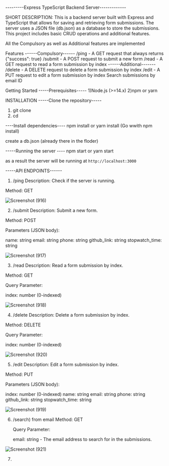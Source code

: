 ---------Express TypeScript Backend Server-------------

SHORT DESCRIPTION: This is a backend server built with Express and TypeScript that allows for saving and retrieving form submissions. The server uses a JSON file (db.json) as a database to store the submissions. This project includes basic CRUD operations and additional features.

All the Compulsory as well as Additional features are implemented 


Features
------Compulsory------
/ping - A GET request that always returns {"success": true}
/submit - A POST request to submit a new form
/read - A GET request to read a form submission by index
------Additional-------
/delete - A DELETE request to delete a form submission by index
/edit - A PUT request to edit a form submission by index
Search submissions by email ID


Getting Started
-----Prerequisites-----
1)Node.js (>=14.x)
2)npm or yarn

INSTALLATION
-----Clone the repository-----
1) git clone
2) cd <foleder-name>


----Install dependencies----
npm install 
or yarn install 
(Go wwith npm install)


create a db.json (already there in the floder)


-----Running the server ----
npm start 
or 
yarn start

as a result the server will be running at `http://localhost:3000`

-----API ENDPOINTS------
1. /ping
Description: Check if the server is running.

Method: GET


![Screenshot (916)](https://github.com/Karansankhe/Task-form/assets/98593148/c49843b2-8c69-48e1-a48f-83ee20e0f97b)

2. /submit
Description: Submit a new form.

Method: POST

Parameters (JSON body):

name: string
email: string
phone: string
github_link: string
stopwatch_time: string

![Screenshot (917)](https://github.com/Karansankhe/Task-form/assets/98593148/01ec59b7-47d1-4eb2-b47e-78b6c63317eb)


3. /read
Description: Read a form submission by index.

Method: GET

Query Parameter:

index: number (0-indexed)


![Screenshot (918)](https://github.com/Karansankhe/Task-form/assets/98593148/5bd7aebb-c12c-4daa-8ecd-9df70d6ad4cb)


4. /delete
Description: Delete a form submission by index.

Method: DELETE

Query Parameter:

index: number (0-indexed)


![Screenshot (920)](https://github.com/Karansankhe/Task-form/assets/98593148/df1027fd-a5b3-4185-ba18-a8375c8661a1)


5. /edit
Description: Edit a form submission by index.

Method: PUT

Parameters (JSON body):

index: number (0-indexed)
name: string
email: string
phone: string
github_link: string
stopwatch_time: string

![Screenshot (919)](https://github.com/Karansankhe/Task-form/assets/98593148/a870e7e3-bf60-453c-a4c1-55ce90da8f8f)

6. /search) from email
   Method: GET

   Query Parameter:

   email: string - The email address to search for in the submissions.

   
![Screenshot (921)](https://github.com/Karansankhe/Task-form/assets/98593148/2393320a-cd58-4dc1-b3e0-b78df1a579d1)


7. 

